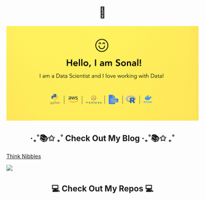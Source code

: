 <h1 align="center"> 👋 </h1>
<div align="center">
  <img src="https://github.com/SonalKiran/SonalKiran/blob/ff0231e1e9937f849b543b550005b813d4d99bd3/images/header.jpeg" alt="header"/>
</div>

<h2  align="center">‧₊˚📚✩ ₊˚ Check Out My Blog ‧₊˚📚✩ ₊˚</h2>
<a href="https://thinknibbles.github.io/"><span style="text-align:center">Think Nibbles</span></a>

<a href="https://thinknibbles.github.io/"><span style="text-align:center"><img src="https://img.shields.io/badge/Think%20Nibbles-pink"/></span></a>

<h2  align="center">💻 Check Out My Repos 💻</h2>


<!---
SonalKiran/SonalKiran is a ✨ special ✨ repository because its `README.md` (this file) appears on your GitHub profile.
You can click the Preview link to take a look at your changes.
--->
